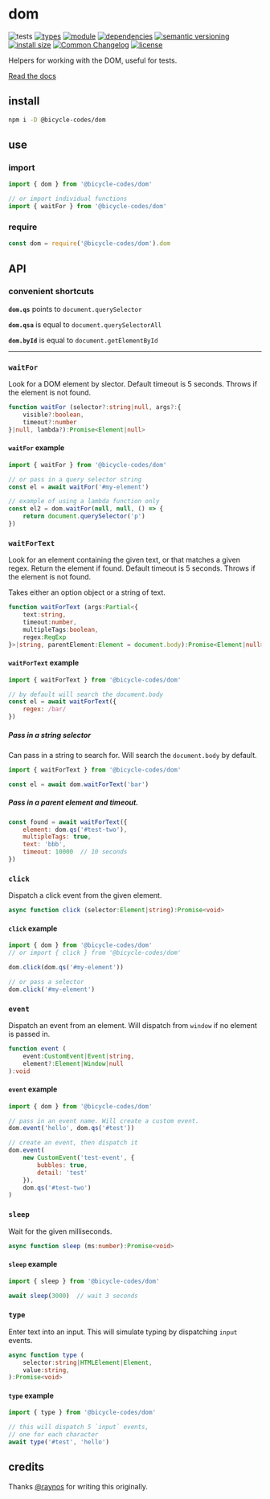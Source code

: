 # dom
![tests](https://github.com/bicycle-codes/dom/actions/workflows/nodejs.yml/badge.svg)
[![types](https://img.shields.io/npm/types/msgpackr?style=flat-square)](README.md)
[![module](https://img.shields.io/badge/module-ESM%2FCJS-blue?style=flat-square)](README.md)
[![dependencies](https://img.shields.io/badge/dependencies-zero-brightgreen.svg?style=flat-square)](package.json)
[![semantic versioning](https://img.shields.io/badge/semver-2.0.0-blue?logo=semver&style=flat-square)](https://semver.org/)
[![install size](https://flat.badgen.net/packagephobia/install/@bicycle-codes/dom)](https://packagephobia.com/result?p=@bicycle-codes/dom)
[![Common Changelog](https://nichoth.github.io/badge/common-changelog.svg)](https://common-changelog.org)
[![license](https://img.shields.io/badge/license-MIT-brightgreen.svg?style=flat-square)](LICENSE)

Helpers for working with the DOM, useful for tests.

[Read the docs](https://bicycle-codes.github.io/dom/)

## install
```sh
npm i -D @bicycle-codes/dom
```

## use

### import
```js
import { dom } from '@bicycle-codes/dom'

// or import individual functions
import { waitFor } from '@bicycle-codes/dom'
```

### require
```js
const dom = require('@bicycle-codes/dom').dom
```

## API

### convenient shortcuts

__`dom.qs`__ points to `document.querySelector`

__`dom.qsa`__ is equal to `document.querySelectorAll`

__`dom.byId`__ is equal to `document.getElementById`


-------


### `waitFor`
Look for a DOM element by slector. Default timeout is 5 seconds. Throws if the element is not found.

```ts
function waitFor (selector?:string|null, args?:{
    visible?:boolean,
    timeout?:number
}|null, lambda?):Promise<Element|null>
```

#### `waitFor` example
```js
import { waitFor } from '@bicycle-codes/dom'

// or pass in a query selector string
const el = await waitFor('#my-element')

// example of using a lambda function only
const el2 = dom.waitFor(null, null, () => {
    return document.querySelector('p')
})
```

### `waitForText`
Look for an element containing the given text, or that matches a given regex. Return the element if found. Default timeout is 5 seconds. Throws if the element is not found.

Takes either an option object or a string of text.

```ts
function waitForText (args:Partial<{
    text:string,
    timeout:number,
    multipleTags:boolean,
    regex:RegExp
}>|string, parentElement:Element = document.body):Promise<Element|null>
```

#### `waitForText` example

```js
import { waitForText } from '@bicycle-codes/dom'

// by default will search the document.body
const el = await waitForText({
    regex: /bar/
})
```

##### Pass in a string selector
Can pass in a string to search for. Will search the `document.body` by default.

```js
import { waitForText } from '@bicycle-codes/dom'

const el = await dom.waitForText('bar')
```

##### Pass in a parent element and timeout.
```js
const found = await waitForText({
    element: dom.qs('#test-two'),
    multipleTags: true,
    text: 'bbb',
    timeout: 10000  // 10 seconds
})
```

### `click`
Dispatch a click event from the given element.

```ts
async function click (selector:Element|string):Promise<void>
```

#### `click` example

```js
import { dom } from '@bicycle-codes/dom'
// or import { click } from '@bicycle-codes/dom'

dom.click(dom.qs('#my-element'))

// or pass a selector
dom.click('#my-element')
```

### `event`
Dispatch an event from an element. Will dispatch from `window` if no element is passed in.

```ts
function event (
    event:CustomEvent|Event|string,
    element?:Element|Window|null
):void
```

#### `event` example
```js
import { dom } from '@bicycle-codes/dom'

// pass in an event name. Will create a custom event.
dom.event('hello', dom.qs('#test'))

// create an event, then dispatch it
dom.event(
    new CustomEvent('test-event', {
        bubbles: true,
        detail: 'test'
    }),
    dom.qs('#test-two')
)
```

### `sleep`
Wait for the given milliseconds.

```ts
async function sleep (ms:number):Promise<void>
```

#### `sleep` example
```js
import { sleep } from '@bicycle-codes/dom'

await sleep(3000)  // wait 3 seconds
```

### `type`
Enter text into an input. This will simulate typing by dispatching `input` events.

```ts
async function type (
    selector:string|HTMLElement|Element,
    value:string,
):Promise<void>
```

#### `type` example

```js
import { type } from '@bicycle-codes/dom'

// this will dispatch 5 `input` events,
// one for each character
await type('#test', 'hello')
```

## credits

Thanks [@raynos](https://github.com/raynos/) for writing this originally.
